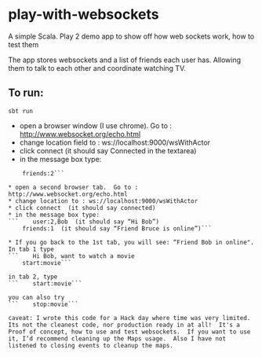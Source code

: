 # play-with-websockets
A simple Scala. Play 2 demo app to show off how web sockets work, how to test them

The app stores websockets and a list of friends each user has.  Allowing them to talk to each other and coordinate watching TV.

## To run:

```sbt run```

* open a browser window (I use chrome).  Go to : http://www.websocket.org/echo.html
* change location field to : ws://localhost:9000/wsWithActor
* click connect  (it should say Connected in the textarea)
* in the message box type:
```    user:1,Bruce  (it should say "Hi Bruce")
    friends:2```

* open a second browser tab.  Go to : http://www.websocket.org/echo.html
* change location to : ws://localhost:9000/wsWithActor
* click connect  (it should say connected)
* in the message box type:
```    user:2,Bob  (it should say “Hi Bob”)
    friends:1  (it should say “Friend Bruce is online”)```

* If you go back to the 1st tab, you will see: “Friend Bob in online".  In tab 1 type
```    Hi Bob, want to watch a movie
    start:movie```

in tab 2, type
```    start:movie```

you can also try
```    stop:movie```

caveat: I wrote this code for a Hack day where time was very limited.  Its not the cleanest code, nor production ready in at all!  It's a Proof of concept, how to use and test websockets.  If you want to use it, I’d recommend cleaning up the Maps usage.  Also I have not listened to closing events to cleanup the maps.